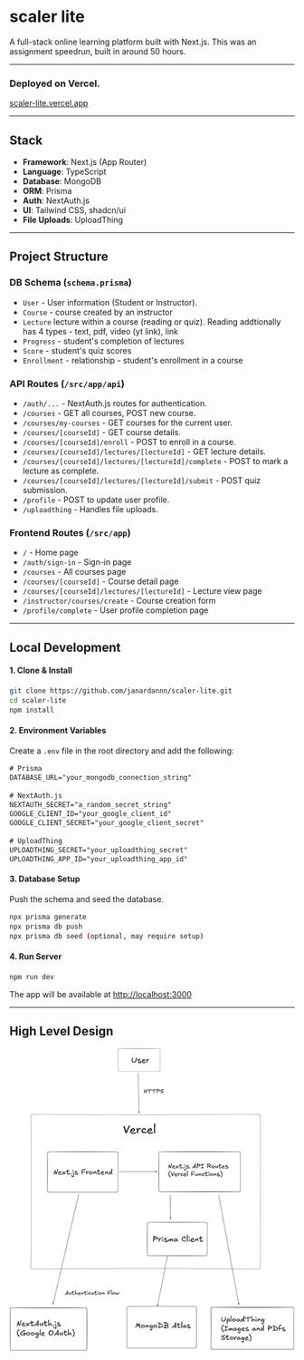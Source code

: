 # scaler lite

A full-stack online learning platform built with Next.js. This was an assignment speedrun, built in around 50 hours.

----- 
### Deployed on Vercel. 

[scaler-lite.vercel.app](https://scaler-lite.vercel.app)

-----

## Stack

  - **Framework**: Next.js (App Router)
  - **Language**: TypeScript
  - **Database**: MongoDB
  - **ORM**: Prisma
  - **Auth**: NextAuth.js
  - **UI**: Tailwind CSS, shadcn/ui
  - **File Uploads**: UploadThing

-----


## Project Structure

### DB Schema (`schema.prisma`)

  * `User` - User information (Student or Instructor).
  * `Course` - course created by an instructor
  * `Lecture` lecture within a course (reading or quiz). Reading addtionally has 4 types - text, pdf, video (yt link), link
  * `Progress` - student's completion of lectures
  * `Score` - student's quiz scores
  * `Enrollment` - relationship - student's enrollment in a course
  
  

### API Routes (`/src/app/api`)

  * `/auth/...` - NextAuth.js routes for authentication.
  * `/courses` - GET all courses, POST new course.
  * `/courses/my-courses` - GET courses for the current user.
  * `/courses/[courseId]` - GET course details.
  * `/courses/[courseId]/enroll` - POST to enroll in a course.
  * `/courses/[courseId]/lectures/[lectureId]` - GET lecture details.
  * `/courses/[courseId]/lectures/[lectureId]/complete` - POST to mark a lecture as complete.
  * `/courses/[courseId]/lectures/[lectureId]/submit` - POST quiz submission.
  * `/profile` - POST to update user profile.
  * `/uploadthing` - Handles file uploads.

### Frontend Routes (`/src/app`)

  * `/` - Home page
  * `/auth/sign-in` - Sign-in page
  * `/courses` - All courses page
  * `/courses/[courseId]` - Course detail page
  * `/courses/[courseId]/lectures/[lectureId]` - Lecture view page
  * `/instructor/courses/create` - Course creation form
  * `/profile/complete` - User profile completion page

-----

## Local Development

#### 1\. Clone & Install

```bash
git clone https://github.com/janardannn/scaler-lite.git
cd scaler-lite
npm install
```

#### 2\. Environment Variables

Create a `.env` file in the root directory and add the following:

```env
# Prisma
DATABASE_URL="your_mongodb_connection_string"

# NextAuth.js
NEXTAUTH_SECRET="a_random_secret_string"
GOOGLE_CLIENT_ID="your_google_client_id"
GOOGLE_CLIENT_SECRET="your_google_client_secret"

# UploadThing
UPLOADTHING_SECRET="your_uploadthing_secret"
UPLOADTHING_APP_ID="your_uploadthing_app_id"
```

#### 3\. Database Setup

Push the schema and seed the database.

```bash
npx prisma generate
npx prisma db push
npx prisma db seed (optional, may require setup)
```

#### 4\. Run Server

```bash
npm run dev
```

The app will be available at [http://localhost:3000](http://localhost:3000)

-----

## High Level Design

![scaler-lite-HLD](public/scaler-lite-HLD.jpg)
